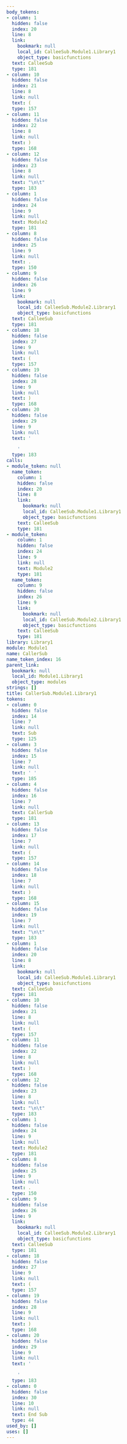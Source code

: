 ```yaml
---
body_tokens:
- column: 1
  hidden: false
  index: 20
  line: 8
  link:
    bookmark: null
    local_id: CalleeSub.Module1.Library1
    object_type: basicfunctions
  text: CalleeSub
  type: 181
- column: 10
  hidden: false
  index: 21
  line: 8
  link: null
  text: (
  type: 157
- column: 11
  hidden: false
  index: 22
  line: 8
  link: null
  text: )
  type: 168
- column: 12
  hidden: false
  index: 23
  line: 8
  link: null
  text: "\n\t"
  type: 183
- column: 1
  hidden: false
  index: 24
  line: 9
  link: null
  text: Module2
  type: 181
- column: 8
  hidden: false
  index: 25
  line: 9
  link: null
  text: .
  type: 150
- column: 9
  hidden: false
  index: 26
  line: 9
  link:
    bookmark: null
    local_id: CalleeSub.Module2.Library1
    object_type: basicfunctions
  text: CalleeSub
  type: 181
- column: 18
  hidden: false
  index: 27
  line: 9
  link: null
  text: (
  type: 157
- column: 19
  hidden: false
  index: 28
  line: 9
  link: null
  text: )
  type: 168
- column: 20
  hidden: false
  index: 29
  line: 9
  link: null
  text: '

    '
  type: 183
calls:
- module_token: null
  name_token:
    column: 1
    hidden: false
    index: 20
    line: 8
    link:
      bookmark: null
      local_id: CalleeSub.Module1.Library1
      object_type: basicfunctions
    text: CalleeSub
    type: 181
- module_token:
    column: 1
    hidden: false
    index: 24
    line: 9
    link: null
    text: Module2
    type: 181
  name_token:
    column: 9
    hidden: false
    index: 26
    line: 9
    link:
      bookmark: null
      local_id: CalleeSub.Module2.Library1
      object_type: basicfunctions
    text: CalleeSub
    type: 181
library: Library1
module: Module1
name: CallerSub
name_token_index: 16
parent_link:
  bookmark: null
  local_id: Module1.Library1
  object_type: modules
strings: []
title: CallerSub.Module1.Library1
tokens:
- column: 0
  hidden: false
  index: 14
  line: 7
  link: null
  text: Sub
  type: 125
- column: 3
  hidden: false
  index: 15
  line: 7
  link: null
  text: ' '
  type: 185
- column: 4
  hidden: false
  index: 16
  line: 7
  link: null
  text: CallerSub
  type: 181
- column: 13
  hidden: false
  index: 17
  line: 7
  link: null
  text: (
  type: 157
- column: 14
  hidden: false
  index: 18
  line: 7
  link: null
  text: )
  type: 168
- column: 15
  hidden: false
  index: 19
  line: 7
  link: null
  text: "\n\t"
  type: 183
- column: 1
  hidden: false
  index: 20
  line: 8
  link:
    bookmark: null
    local_id: CalleeSub.Module1.Library1
    object_type: basicfunctions
  text: CalleeSub
  type: 181
- column: 10
  hidden: false
  index: 21
  line: 8
  link: null
  text: (
  type: 157
- column: 11
  hidden: false
  index: 22
  line: 8
  link: null
  text: )
  type: 168
- column: 12
  hidden: false
  index: 23
  line: 8
  link: null
  text: "\n\t"
  type: 183
- column: 1
  hidden: false
  index: 24
  line: 9
  link: null
  text: Module2
  type: 181
- column: 8
  hidden: false
  index: 25
  line: 9
  link: null
  text: .
  type: 150
- column: 9
  hidden: false
  index: 26
  line: 9
  link:
    bookmark: null
    local_id: CalleeSub.Module2.Library1
    object_type: basicfunctions
  text: CalleeSub
  type: 181
- column: 18
  hidden: false
  index: 27
  line: 9
  link: null
  text: (
  type: 157
- column: 19
  hidden: false
  index: 28
  line: 9
  link: null
  text: )
  type: 168
- column: 20
  hidden: false
  index: 29
  line: 9
  link: null
  text: '

    '
  type: 183
- column: 0
  hidden: false
  index: 30
  line: 10
  link: null
  text: End Sub
  type: 44
used_by: []
uses: []
---
```

